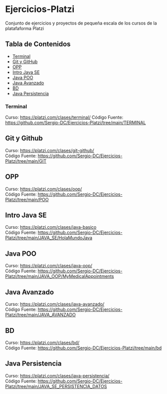 # Ejercicios-Platzi
Conjunto de ejercicios y proyectos de pequeña escala de los cursos de la platafaforma Platzi

## Tabla de Contenidos
- [Terminal](#terminal)
- [Git y GitHub](#git-y-github)
- [OPP](#opp)
- [Intro Java SE](#intro-java-se)
- [Java POO](#java-poo)
- [Java Avanzado](#java-avanzado)
- [BD](#bd)
- [Java Persistencia](#java-persistencia)

### Terminal ###
Curso: https://platzi.com/clases/terminal/
Código Fuente: https://github.com/Sergio-DC/Ejercicios-Platzi/tree/main/TERMINAL
## Git y Github
Curso: https://platzi.com/clases/git-github/ <br>
Código Fuente: https://github.com/Sergio-DC/Ejercicios-Platzi/tree/main/GIT
## OPP
Curso: https://platzi.com/clases/oop/ <br>
Código Fuente: https://github.com/Sergio-DC/Ejercicios-Platzi/tree/main/POO
## Intro Java SE
Curso: https://platzi.com/clases/java-basico <br>
Código Fuente: https://github.com/Sergio-DC/Ejercicios-Platzi/tree/main/JAVA_SE/HolaMundoJava
## Java POO
Curso: https://platzi.com/clases/java-oop/ <br>
Código Fuente: https://github.com/Sergio-DC/Ejercicios-Platzi/tree/main/JAVA_OOP/MyMedicalAppointments
## Java Avanzado
Curso: https://platzi.com/clases/java-avanzado/ <br>
Código Fuente: https://github.com/Sergio-DC/Ejercicios-Platzi/tree/main/JAVA_AVANZADO
## BD
Curso: https://platzi.com/clases/bd/ <br>
Código Fuente: https://github.com/Sergio-DC/Ejercicios-Platzi/tree/main/bd
## Java Persistencia
Curso: https://platzi.com/clases/java-persistencia/ <br>
Código Fuente: https://github.com/Sergio-DC/Ejercicios-Platzi/tree/main/JAVA_SE_PERSISTENCIA_DATOS

